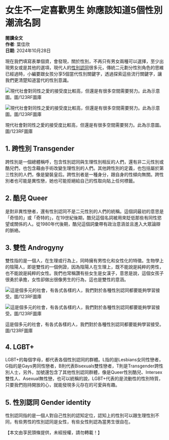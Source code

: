 # 女生不一定喜歡男生 妳應該知道5個性別潮流名詞

**閱讀全文**  
**作者**: 葉佳欣  
**日期**: 2024年10月28日  

現在我們填寫表單個資，會發現，關於性別，不再只有男女兩種可以選擇，至少出現男女或是其他的選項，現代人的[性別認同](https://tw.news.yahoo.com/tag/性別認同)很多元，傳統二元劃分性別角色的思維已經過時，小編要跟女孩分享5個當代性別關鍵字，透過探索這些流行關鍵字，讓我們更清楚知道當代的性別意識。

![現代社會對同性之愛的接受度比較高，但還是有很多空間需要努力。此為示意圖。圖/123RF圖庫](https://s.yimg.com/ny/api/res/1.2/veyT8HLdKCteRmqNZ.oGvw--/YXBwaWQ9aGlnaGxhbmRlcjt3PTk2MDtoPTY0MDtjZj13ZWJw/https://media.zenfs.com/ko/twjinmedia_com_366/99d7d81f1b5b1d17c5060d7be9cfd7de)

![現代社會對同性之愛的接受度比較高，但還是有很多空間需要努力。此為示意圖。圖/123RF圖庫](https://s.yimg.com/ny/api/res/1.2/veyT8HLdKCteRmqNZ.oGvw--/YXBwaWQ9aGlnaGxhbmRlcjt3PTk2MDtoPTY0MDtjZj13ZWJw/https://media.zenfs.com/ko/twjinmedia_com_366/99d7d81f1b5b1d17c5060d7be9cfd7de)

現代社會對同性之愛的接受度比較高，但還是有很多空間需要努力。此為示意圖。圖/123RF圖庫

## 1. 跨性別 Transgender

跨性別是一個總體稱呼，包含性別認同與生理性別相反的人們，還有非二元性別或酷兒們，也包含藉由手術改變生理性別的人們。其他跨性別的定義，也包括屬於第三性別的人們，像是變裝皇后。跨性別者是一種身分，跟自身的性傾向無關。跨性別者也可能是異性戀，她也可能拒絕給自己的性取向貼上任何標籤。

## 2. 酷兒 Queer

是對非異性戀者，還有性別認同不是二元性別的人們的統稱。這個詞最初的意思是「奇怪的」或「奇特的」，在19世紀後期，酷兒這個名詞被用來貶低那些有同性慾望或關係的人。從1980年代後期，酷兒這個詞彙帶有政治意涵並且進入大眾論辯的脈絡。

## 3. 雙性 Androgyny

雙性指的是一個人，在生理或行為上，同時擁有男性化和女性化的特徵。生物學上的陰陽人，即是雙性的一個例證，因為陰陽人在生理上，既不能說是純粹的男性，也不能說是純粹的女性。我們也常稱讚有些女生是女漢子，意思是說，這個女孩子很勇於承擔，女性卻做出很像男生的行為，這也是雙性的意涵。

![這是個多元的社會，有各式各樣的人，我們對於各種性別認同都要能夠學習接受。圖/123RF圖庫](https://s.yimg.com/ny/api/res/1.2/G1w9asEo6Wlf89BgN4avlg--/YXBwaWQ9aGlnaGxhbmRlcjt3PTk2MDtoPTY0MDtjZj13ZWJw/https://media.zenfs.com/ko/twjinmedia_com_366/53ec67ee4deaf41c3896482ec467edce)

![這是個多元的社會，有各式各樣的人，我們對於各種性別認同都要能夠學習接受。圖/123RF圖庫](https://s.yimg.com/ny/api/res/1.2/G1w9asEo6Wlf89BgN4avlg--/YXBwaWQ9aGlnaGxhbmRlcjt3PTk2MDtoPTY0MDtjZj13ZWJw/https://media.zenfs.com/ko/twjinmedia_com_366/53ec67ee4deaf41c3896482ec467edce)

這是個多元的社會，有各式各樣的人，我們對於各種性別認同都要能夠學習接受。圖/123RF圖庫

## 4. LGBT+

LGBT+的每個字母，都代表各個性別認同的群體。L指的是Lesbians女同性戀者，G指的是Gays男同性戀者，B則代表Bisexuals雙性戀者，T則是Transgender跨性別人士，另外，加號還包含了其他性別認同群體，像是Queer性別酷兒、Intersex雙性人、Asexual無性戀，也可以統稱的說，LGBT+代表的是流動性的性別特質，只要我們抱持開放的心，就能發現多元存在的可愛與有趣。

## 5. 性別認同 Gender identity

性別認同指的是一個人對自己性別的認知定位，認知上的性別可以跟生理性別不同，有些男性的性別認同是女性，有些女性則認為當男生很自在。

【本文由享民頭條提供，未經授權，請勿轉載！】